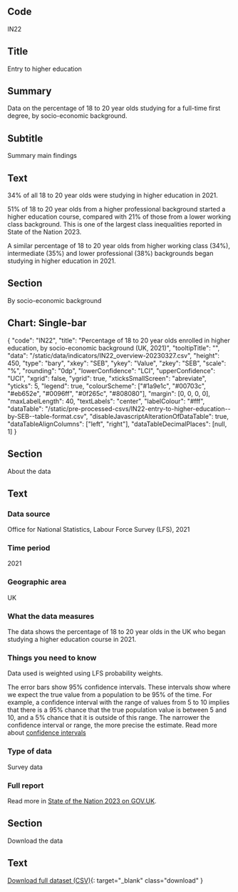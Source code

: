 ## Code
IN22

## Title
Entry to higher education

## Summary
Data on the percentage of 18 to 20 year olds studying for a full-time first degree, by socio-economic background.

## Subtitle
Summary main findings

## Text
34% of all 18 to 20 year olds were studying in higher education in 2021.

51% of 18 to 20 year olds from a higher professional background started a higher education course, compared with 21%
of those from a lower working class background. This is one of the largest class inequalities reported in State of the Nation 2023.

A similar percentage of 18 to 20 year olds from higher working class (34%), intermediate (35%) and
lower professional (38%) backgrounds began studying in higher education in 2021.

## Section
By socio-economic background

## Chart: Single-bar
{
    "code": "IN22",
    "title": "Percentage of 18 to 20 year olds enrolled in higher education, by socio-economic background (UK, 2021)",
    "tooltipTitle": "",
    "data": "/static/data/indicators/IN22_overview-20230327.csv",
    "height": 450,
    "type": "bary",
    "xkey": "SEB",
    "ykey": "Value",
    "zkey": "SEB",
    "scale": "%",
    "rounding": "0dp",
    "lowerConfidence": "LCI",
    "upperConfidence": "UCI",
    "xgrid": false,
    "ygrid": true,
    "xticksSmallScreen": "abreviate",
    "yticks": 5,
    "legend": true,
    "colourScheme": ["#1a9e1c", "#00703c", "#eb652e", "#0096ff", "#0f265c", "#808080"],
    "margin": [0, 0, 0, 0],
    "maxLabelLength": 40,
    "textLabels": "center",
    "labelColour": "#fff",
    "dataTable": "/static/pre-processed-csvs/IN22-entry-to-higher-education--by-SEB--table-format.csv",
    "disableJavascriptAlterationOfDataTable": true,
    "dataTableAlignColumns": ["left", "right"],
    "dataTableDecimalPlaces": [null, 1]
}

## Section
About the data

## Text
### Data source
Office for National Statistics, Labour Force Survey (LFS), 2021

### Time period
2021

### Geographic area
UK

### What the data measures
The data shows the percentage of 18 to 20 year olds in the UK who began studying a higher education course in 2021. 

### Things you need to know
Data used is weighted using LFS probability weights. 

The error bars show 95% confidence intervals. These intervals show where we expect the true value from a population to
be 95% of the time. For example, a confidence interval with the range of values from 5 to 10 implies that there is a
95% chance that the true population value is between 5 and 10, and a 5% chance that it is outside of this range.
The narrower the confidence interval or range, the more precise the estimate. Read more about
[confidence intervals](/about-our-analysis#confidence-intervals)

### Type of data
Survey data

### Full report
Read more in [State of the Nation 2023 on GOV.UK](https://www.gov.uk/government/publications/state-of-the-nation-2023-people-and-places).

## Section
Download the data

## Text
[Download full dataset (CSV)](/static/data/full-datasets/IN22-entry-to-higher-education--full-dataset.csv){: target="_blank" class="download" }
